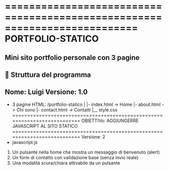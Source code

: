 ==========================================================================
                         PORTFOLIO-STATICO
==========================================================================
Mini sito portfolio personale con 3 pagine
--------------------------------------------------------------------------
📂 Struttura del programma
--------------------------------------------------------------------------
Nome: Luigi
Versione: 1.0
--------------------------------------------------------------------------
- 3 pagine HTML:
/portfolio-statico
|
|- index.html   -> Home
|- about.html   -> Chi sono
|- contact.html -> Contatti
|__ style.css
==========================================================================
           OBIETTIVo: AGGIUNGERRE JAVASCRIPT AL SITO STATICO
==========================================================================
Versione: 2
- javascript.js
1. Un pulsante nella home che mostra un messaggio di benvenuto (alert)
2. Un form di contatto con validazione base (senza invio reale)
3. Una modalità scura/chiara attivabile da un pulsante
